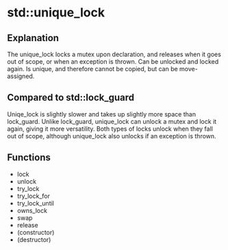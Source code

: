 # std::unique_lock

## Explanation

The unique_lock locks a mutex upon declaration, and releases when it goes out of scope, or when an exception is thrown. Can be unlocked and locked again. Is unique, and therefore cannot be copied, but can be move-assigned. 

## Compared to std::lock_guard

Uniqe_lock is slightly slower and takes up slightly more space than lock_guard. Unlike lock_guard, unique_lock can unlock a mutex and lock it again, giving it more versatility. Both types of locks unlock when they fall out of scope, although unique_lock also unlocks if an exception is thrown.

## Functions

- lock
- unlock
- try_lock
- try_lock_for
- try_lock_until
- owns_lock
- swap
- release
- (constructor)
- (destructor)